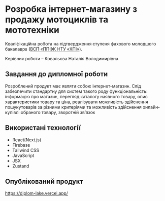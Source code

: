 # Розробка інтернет-магазину з продажу мотоциклів та мототехніки


Кваліфікаційна робота на підтвердження ступеня фахового молодшого бакалавра ([ВСП «ППФК НТУ «ХПІ»](http://polytechnic.poltava.ua)).


Керівник роботи – Ковальова Наталія Володимирівна.

## Завдання до дипломної роботи

Розроблений продукт має являти собою інтернет-магазин. Слід забезпечити стандартну для систем такого роду функціональність: інформацію про магазин, перегляд каталогу наявного товару, опис характеристики товару та ціна, реалізувати можливість здійснення пошукутоварів за різними критеріями та можливість здійснення онлайн-купівлі обраного товару, зворотній зв’язок

## Використані технології
* React(Next.js)
* Firebase
* Tailwind CSS
* JavaScript
* JSX
* Zustand

## Опублікований продукт
https://diplom-lake.vercel.app/

